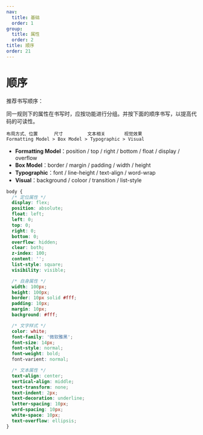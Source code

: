```yaml
---
nav:
  title: 基础
  order: 1
group:
  title: 属性
  order: 2
title: 顺序
order: 21
---
```


# 顺序

推荐书写顺序：

同一规则下的属性在书写时，应按功能进行分组。并按下面的顺序书写，以提高代码的可读性。

```
布局方式、位置      尺寸         文本相关       视觉效果
Formatting Model > Box Model > Typographic > Visual
```

- **Formatting Model**：position / top / right / bottom / float / display / overflow
- **Box Model**：border / margin / padding / width / height
- **Typographic**：font / line-height / text-align / word-wrap
- **Visual**：background / coloor / transition / list-style

```css
body {
  /* 定位属性 */
  display: flex;
  position: absolute;
  float: left;
  left: 0;
  top: 0;
  right: 0;
  bottom: 0;
  overflow: hidden;
  clear: both;
  z-index: 100;
  content: '';
  list-style: square;
  visibility: visible;

  /* 自身属性 */
  width: 100px;
  height: 100px;
  border: 10px solid #fff;
  padding: 10px;
  margin: 10px;
  background: #fff;

  /* 文字样式 */
  color: white;
  font-family: '微软雅黑';
  font-size: 14px;
  font-style: normal;
  font-weight: bold;
  font-varient: normal;

  /* 文本属性 */
  text-align: center;
  vertical-align: middle;
  text-transform: none;
  text-indent: 2px;
  text-decoration: underline;
  letter-spacing: 10px;
  word-spacing: 10px;
  white-space: 10px;
  text-overflow: ellipsis;
}
```
